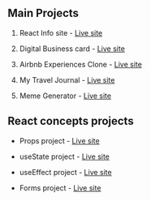 ## Main Projects
1. React Info site - [Live site](https://abhishekY495-react-facts.netlify.app)

2. Digital Business card - [Live site](https://abhishekY495-digital-card.netlify.app)

3. Airbnb Experiences Clone - [Live site](https://abhishekY495-airbnb-exp.netlify.app)

4. My Travel Journal - [Live site](https://abhishekY495-travel-journal.netlify.app)

5. Meme Generator - [Live site](https://abhishekY495-meme-generator.netlify.app)


## React concepts projects
- Props project - [Live site](https://abhishekY495-react-props.netlify.app)

- useState project - [Live site](https://abhishekY495-use-state.netlify.app)

- useEffect project - [Live site](https://abhishekY495-use-effect.netlify.app)

- Forms project - [Live site](https://abhishekY495-react-forms.netlify.app)
